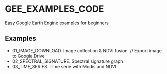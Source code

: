 # GEE_EXAMPLES_CODE
Easy Google Earth Engine examples for beginners

## Examples

* 01_IMAGE_DOWNLOAD. Image collection & NDVI fusion. // Export image to Google Drive 
* 02_SPECTRAL_SIGNATURE. Spectral signature graph
* 03_TIME_SERIES. Time serie with Modis and NDVI
